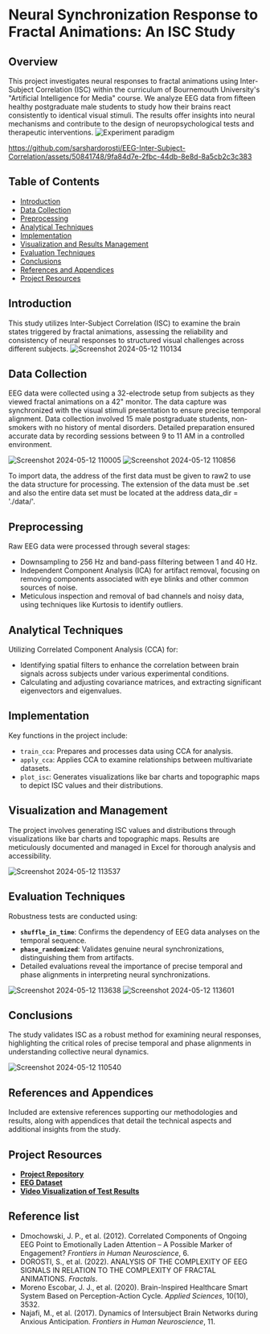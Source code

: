 # Neural Synchronization Response to Fractal Animations: An ISC Study

## Overview

This project investigates neural responses to fractal animations using Inter-Subject Correlation (ISC) within the curriculum of Bournemouth University's "Artificial Intelligence for Media" course. We analyze EEG data from fifteen healthy postgraduate male students to study how their brains react consistently to identical visual stimuli. The results offer insights into neural mechanisms and contribute to the design of neuropsychological tests and therapeutic interventions.
![Experiment paradigm](https://github.com/sarshardorosti/EEG-Inter-Subject-Correlation/assets/50841748/db5494dd-88ae-4514-a995-31650092fd98)


https://github.com/sarshardorosti/EEG-Inter-Subject-Correlation/assets/50841748/9fa84d7e-2fbc-44db-8e8d-8a5cb2c3c383



## Table of Contents

- [Introduction](#introduction)
- [Data Collection](#data-collection)
- [Preprocessing](#preprocessing)
- [Analytical Techniques](#analytical-techniques)
- [Implementation](#implementation)
- [Visualization and Results Management](#visualization-and-results-management)
- [Evaluation Techniques](#evaluation-techniques)
- [Conclusions](#conclusions)
- [References and Appendices](#references-and-appendices)
- [Project Resources](#project-resources)

## Introduction

This study utilizes Inter-Subject Correlation (ISC) to examine the brain states triggered by fractal animations, assessing the reliability and consistency of neural responses to structured visual challenges across different subjects.
![Screenshot 2024-05-12 110134](https://github.com/sarshardorosti/EEG-Inter-Subject-Correlation/assets/50841748/7eec388f-9ac1-4a7a-9ec0-9d980f96413a)

## Data Collection

EEG data were collected using a 32-electrode setup from subjects as they viewed fractal animations on a 42" monitor. The data capture was synchronized with the visual stimuli presentation to ensure precise temporal alignment. Data collection involved 15 male postgraduate students, non-smokers with no history of mental disorders. Detailed preparation ensured accurate data by recording sessions between 9 to 11 AM in a controlled environment.

![Screenshot 2024-05-12 110005](https://github.com/sarshardorosti/EEG-Inter-Subject-Correlation/assets/50841748/fdf97f21-887d-4a0c-9f9c-1a6a7ceb0254)
![Screenshot 2024-05-12 110856](https://github.com/sarshardorosti/EEG-Inter-Subject-Correlation/assets/50841748/5b51c74d-f4fc-46fd-b87a-dfddfb7a985b)


To import data, the address of the first data must be given to raw2 to use the data structure for processing.
The extension of the data must be .set and also the entire data set must be located at the address data_dir = './data/'.


## Preprocessing

Raw EEG data were processed through several stages:
- Downsampling to 256 Hz and band-pass filtering between 1 and 40 Hz.
- Independent Component Analysis (ICA) for artifact removal, focusing on removing components associated with eye blinks and other common sources of noise.
- Meticulous inspection and removal of bad channels and noisy data, using techniques like Kurtosis to identify outliers.


## Analytical Techniques

Utilizing Correlated Component Analysis (CCA) for:
- Identifying spatial filters to enhance the correlation between brain signals across subjects under various experimental conditions.
- Calculating and adjusting covariance matrices, and extracting significant eigenvectors and eigenvalues.


## Implementation

Key functions in the project include:
- `train_cca`: Prepares and processes data using CCA for analysis.
- `apply_cca`: Applies CCA to examine relationships between multivariate datasets.
- `plot_isc`: Generates visualizations like bar charts and topographic maps to depict ISC values and their distributions.

## Visualization and Management

The project involves generating ISC values and distributions through visualizations like bar charts and topographic maps. Results are meticulously documented and managed in Excel for thorough analysis and accessibility.

![Screenshot 2024-05-12 113537](https://github.com/sarshardorosti/EEG-Inter-Subject-Correlation/assets/50841748/085bca9b-c49b-4c22-a0d4-61e555d5c2d2)


## Evaluation Techniques

Robustness tests are conducted using:
- **`shuffle_in_time`**: Confirms the dependency of EEG data analyses on the temporal sequence.
- **`phase_randomized`**: Validates genuine neural synchronizations, distinguishing them from artifacts.
- Detailed evaluations reveal the importance of precise temporal and phase alignments in interpreting neural synchronizations.

![Screenshot 2024-05-12 113638](https://github.com/sarshardorosti/EEG-Inter-Subject-Correlation/assets/50841748/22fc3de3-a322-4ac7-a1a7-e72933d84e24)
![Screenshot 2024-05-12 113601](https://github.com/sarshardorosti/EEG-Inter-Subject-Correlation/assets/50841748/b5ac3a4d-a8f0-4079-9cb3-3283817daa68)




## Conclusions

The study validates ISC as a robust method for examining neural responses, highlighting the critical roles of precise temporal and phase alignments in understanding collective neural dynamics.

![Screenshot 2024-05-12 110540](https://github.com/sarshardorosti/EEG-Inter-Subject-Correlation/assets/50841748/dc8713df-41de-4094-bd70-e43b8fe2821b)


## References and Appendices

Included are extensive references supporting our methodologies and results, along with appendices that detail the technical aspects and additional insights from the study.


## Project Resources

- **[Project Repository](https://github.com/sarshardorosti/EEG-Inter-Subject-Correlation.git)**
- **[EEG Dataset](https://drive.google.com/file/d)**
- **[Video Visualization of Test Results](https://drive.google.com/file/d/1LDGlXA033PbD07uUoQRVTUeFBKS5L9n/view?usp=sharing)**



## Reference list
- Dmochowski, J. P., et al. (2012). Correlated Components of Ongoing EEG Point to Emotionally Laden Attention – A Possible Marker of Engagement? *Frontiers in Human Neuroscience*, 6.
- DOROSTI, S., et al. (2022). ANALYSIS OF THE COMPLEXITY OF EEG SIGNALS IN RELATION TO THE COMPLEXITY OF FRACTAL ANIMATIONS. *Fractals*.
- Moreno Escobar, J. J., et al. (2020). Brain-Inspired Healthcare Smart System Based on Perception-Action Cycle. *Applied Sciences*, 10(10), 3532.
- Najafi, M., et al. (2017). Dynamics of Intersubject Brain Networks during Anxious Anticipation. *Frontiers in Human Neuroscience*, 11.


